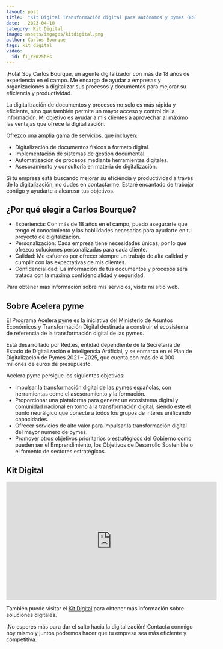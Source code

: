 ```yaml
---
layout: post
title:  "Kit Digital Transformación digital para autónomos y pymes (ES)"
date:   2023-04-10
category: Kit Digital
image: assets/imgages/kitdigital.png
author: Carlos Bourque
tags: kit digital
video: 
  id: fI_Y5W25hPs
---
```


¡Hola! Soy Carlos Bourque, un agente digitalizador con más de 18 años de experiencia en el campo. Me encargo de ayudar a empresas y organizaciones a digitalizar sus procesos y documentos para mejorar su eficiencia y productividad.

La digitalización de documentos y procesos no solo es más rápida y eficiente, sino que también permite un mayor acceso y control de la información. Mi objetivo es ayudar a mis clientes a aprovechar al máximo las ventajas que ofrece la digitalización.

Ofrezco una amplia gama de servicios, que incluyen:

- Digitalización de documentos físicos a formato digital.
- Implementación de sistemas de gestión documental.
- Automatización de procesos mediante herramientas digitales.
- Asesoramiento y consultoría en materia de digitalización.

Si tu empresa está buscando mejorar su eficiencia y productividad a través de la digitalización, no dudes en contactarme. Estaré encantado de trabajar contigo y ayudarte a alcanzar tus objetivos.

## ¿Por qué elegir a Carlos Bourque?

- Experiencia: Con más de 18 años en el campo, puedo asegurarte que tengo el conocimiento y las habilidades necesarias para ayudarte en tu proyecto de digitalización.
- Personalización: Cada empresa tiene necesidades únicas, por lo que ofrezco soluciones personalizadas para cada cliente.
- Calidad: Me esfuerzo por ofrecer siempre un trabajo de alta calidad y cumplir con las expectativas de mis clientes.
- Confidencialidad: La información de tus documentos y procesos será tratada con la máxima confidencialidad y seguridad.

Para obtener más información sobre mis servicios, visite mi sitio web.

## Sobre Acelera pyme

El Programa Acelera pyme es la iniciativa del Ministerio de Asuntos Económicos y Transformación Digital destinada a construir el ecosistema de referencia de la transformación digital de las pymes.

Está desarrollado por Red.es, entidad dependiente de la Secretaría de Estado de Digitalización e Inteligencia Artificial, y se enmarca en el Plan de Digitalización de Pymes 2021 – 2025, que cuenta con más de 4.000 millones de euros de presupuesto.

Acelera pyme persigue los siguientes objetivos:

- Impulsar la transformación digital de las pymes españolas, con herramientas como el asesoramiento y la formación.
- Proporcionar una plataforma para generar un ecosistema digital y comunidad nacional en torno a la transformación digital, siendo este el punto neurálgico que conecte a todos los grupos de interés unificando capacidades.
- Ofrecer servicios de alto valor para impulsar la transformación digital del mayor número de pymes.
- Promover otros objetivos prioritarios o estratégicos del Gobierno como pueden ser el Emprendimiento, los Objetivos de Desarrollo Sostenible o el fomento de sectores estratégicos.

## Kit Digital

<iframe width="560" height="315" src="https://www.youtube.com/embed/fI_Y5W25hPs" title="YouTube video player" frameborder="0" allow="accelerometer; autoplay; clipboard-write; encrypted-media; gyroscope; picture-in-picture; web-share" allowfullscreen></iframe>

También puede visitar el [Kit Digital](https://acelerapyme.es/kit-digital/soluciones-digitales) para obtener más información sobre soluciones digitales.

¡No esperes más para dar el salto hacia la digitalización! Contacta conmigo hoy mismo y juntos podremos hacer que tu empresa sea más eficiente y competitiva.
